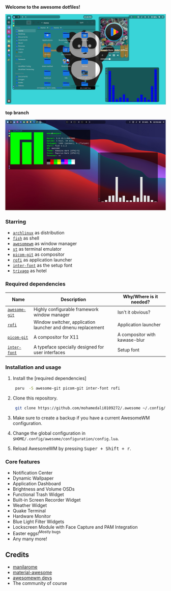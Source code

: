<b>
		Welcome to the awesome dotfiles!
</b>

![Alt text](awesome.png?raw=true)

<b>
		top branch
</b>

![Alt text](awesome-top.png?raw=true)


### Starring

- [`archlinux`](https://www.archlinux.org/download/) as distribution
- [`fish`](https://fishshell.com/) as shell
- [`awesomewm`](https://awesomewm.org) as window manager
- [`st`](https://st.suckless.org/) as terminal emulator
- [`picom-git`](https://github.com/yshui/picom) as compositor
- [`rofi`](https://github.com/davatorium/rofi) as application launcher
- [`inter-font`](https://github.com/rsms/inter/) as the setup font
- [`trivago`](https://www.youtube.com/watch?v=dQw4w9WgXcQ) as hotel

### Required dependencies

| Name | Description | Why/Where is it needed? |
| --- | --- | --- |
| [`awesome-git`](https://github.com/awesomeWM/awesome) |  Highly configurable framework window manager | Isn't it obvious? |
| [`rofi`](https://github.com/davatorium/rofi) | Window switcher, application launcher and dmenu replacement | Application launcher |
| [`picom-git`](https://github.com/yshui/picom) | A compositor for X11 | A compositor with kawase-blur |
| [`inter-font`](https://github.com/rsms/inter/) | A typeface specially designed for user interfaces | Setup font | 

### Installation and usage

1. Install the [required dependencies]

	```bash
	 paru  -S awesome-git picom-git inter-font rofi 
	```

2. Clone this repository.

	```bash
	 git clone https://github.com/mohamedali0109272/.awesome ~/.config/awesome
	```

3. Make sure to create a backup if you have a current AwesomeWM configuration.

4. Change the global configuration in `$HOME/.config/awesome/configuration/config.lua`.
5. Reload AwesomeWM by pressing <kbd>Super + Shift + r</kbd>.

### Core features

+ Notification Center
+ Dynamic Wallpaper
+ Application Dashboard
+ Brightness and Volume OSDs
+ Functional Trash Widget
+ Built-in Screen Recorder Widget
+ Weather Widget
+ Quake Terminal
+ Hardware Monitor
+ Blue Light Filter Widgets 
+ Lockscreen Module with Face Capture and PAM Integration
+ Easter eggs!<sup>Mostly bugs</sup>
+ Any many more!



## Credits

- [manilarome](https://github.com/manilarome/the-glorious-dotfiles)
- [material-awesome](https://github.com/material-shell/material-shell)
- [awesomewm devs](https://github.com/awesomeWM/awesome/graphs/contributors)
- The community of course

